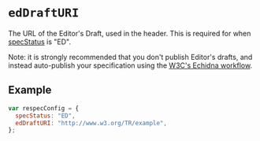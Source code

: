 # `edDraftURI`

The URL of the Editor's Draft, used in the header. This is required for when [specStatus](specStatus) is "ED".

Note: it is strongly recommended that you don't publish Editor's drafts, and instead auto-publish your specification using the [W3C's Echidna workflow](https://github.com/w3c/echidna).

## Example

```js "example": "Add Editor's Draft URL"
var respecConfig = {
  specStatus: "ED",
  edDraftURI: "http://www.w3.org/TR/example",
};
```
